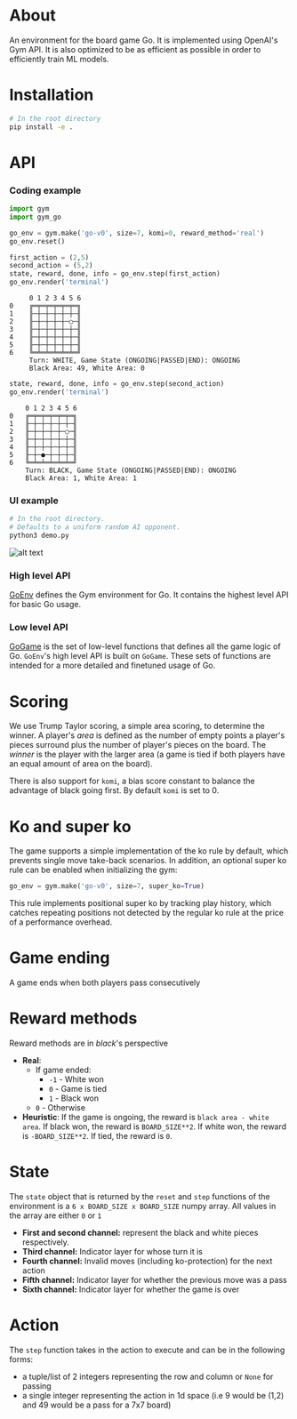 # About
An environment for the board game Go. It is implemented using OpenAI's Gym API.
It is also optimized to be as efficient as possible in order to efficiently train ML models.

# Installation
```bash
# In the root directory
pip install -e .
```

# API

### Coding example
```python
import gym
import gym_go

go_env = gym.make('go-v0', size=7, komi=0, reward_method='real')
go_env.reset()

first_action = (2,5)
second_action = (5,2)
state, reward, done, info = go_env.step(first_action)
go_env.render('terminal')
```

```
     0 1 2 3 4 5 6
0    ╔═╤═╤═╤═╤═╤═╗
1    ╟─┼─┼─┼─┼─┼─╢
2    ╟─┼─┼─┼─┼─○─╢
3    ╟─┼─┼─┼─┼─┼─╢
4    ╟─┼─┼─┼─┼─┼─╢
5    ╟─┼─┼─┼─┼─┼─╢
6    ╚═╧═╧═╧═╧═╧═╝
     Turn: WHITE, Game State (ONGOING|PASSED|END): ONGOING
     Black Area: 49, White Area: 0
```

```python
state, reward, done, info = go_env.step(second_action)
go_env.render('terminal')
```

```
	0 1 2 3 4 5 6
0	╔═╤═╤═╤═╤═╤═╗
1	╟─┼─┼─┼─┼─┼─╢
2	╟─┼─┼─┼─┼─○─╢
3	╟─┼─┼─┼─┼─┼─╢
4	╟─┼─┼─┼─┼─┼─╢
5	╟─┼─●─┼─┼─┼─╢
6	╚═╧═╧═╧═╧═╧═╝
	Turn: BLACK, Game State (ONGOING|PASSED|END): ONGOING
	Black Area: 1, White Area: 1
```

### UI example
```bash
# In the root directory.
# Defaults to a uniform random AI opponent.
python3 demo.py
```
![alt text](screenshots/human_ui.png)

### High level API
[GoEnv](gym_go/envs/go_env.py) defines the Gym environment for Go.
It contains the highest level API for basic Go usage.

### Low level API
[GoGame](gym_go/gogame.py) is the set of low-level functions that defines all the game logic of Go.
`GoEnv`'s high level API is built on `GoGame`.
These sets of functions are intended for a more detailed and finetuned
usage of Go.

# Scoring
We use Trump Taylor scoring, a simple area scoring, to determine the winner. A player's _area_ is defined as the number of empty points a
player's pieces surround plus the number of player's pieces on the board. The _winner_ is the player with the larger
area (a game is tied if both players have an equal amount of area on the board).

There is also support for `komi`, a bias score constant to balance the advantage of black going first.
By default `komi` is set to 0.

# Ko and super ko
The game supports a simple implementation of the ko rule by default, which prevents single move take-back scenarios. In addition, an optional
super ko rule can be enabled when initializing the gym:

```python
go_env = gym.make('go-v0', size=7, super_ko=True)
```

This rule implements positional super ko by tracking play history, which catches repeating positions not detected by the regular ko rule
at the price of a performance overhead.

# Game ending
A game ends when both players pass consecutively

# Reward methods
Reward methods are in _black_'s perspective
* **Real**:
  * If game ended:
    * `-1` - White won
    * `0` - Game is tied
    * `1` - Black won
  * `0` - Otherwise
* **Heuristic**: If the game is ongoing, the reward is `black area - white area`.
If black won, the reward is `BOARD_SIZE**2`.
If white won, the reward is `-BOARD_SIZE**2`.
If tied, the reward is `0`.

# State
The `state` object that is returned by the `reset` and `step` functions of the environment is a
`6 x BOARD_SIZE x BOARD_SIZE` numpy array. All values in the array are either `0` or `1`
* **First and second channel:** represent the black and white pieces respectively.
* **Third channel:** Indicator layer for whose turn it is
* **Fourth channel:** Invalid moves (including ko-protection) for the next action
* **Fifth channel:** Indicator layer for whether the previous move was a pass
* **Sixth channel:** Indicator layer for whether the game is over

# Action
The `step` function takes in the action to execute and can be in the following forms:
* a tuple/list of 2 integers representing the row and column or `None` for passing
* a single integer representing the action in 1d space (i.e 9 would be (1,2) and 49 would be a pass for a 7x7 board)

